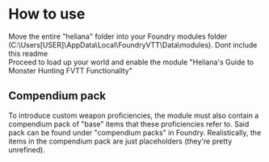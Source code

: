 # How to use

Move the entire "heliana" folder into your Foundry modules folder (C:\Users\[USER]\AppData\Local\FoundryVTT\Data\modules). Dont include this readme  
Proceed to load up your world and enable the module "Heliana's Guide to Monster Hunting FVTT Functionality"

## Compendium pack
To introduce custom weapon proficiencies, the module must also contain a compendium pack of "base" items that these proficiencies refer to. Said pack can be found under "compendium packs" in Foundry. Realistically, the items in the compendium pack are just placeholders (they're pretty unrefined).
